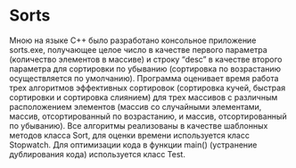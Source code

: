 # Sorts
Мною на языке C++ было разработано консольное приложение sorts.exe, получающее целое число в качестве первого параметра (количество элементов в массиве) и строку “desc” в качестве второго параметра для сортировки по убыванию (сортировка по возрастанию осуществляется по умолчанию). Программа оценивает время работа трех алгоритмов эффективных сортировок (сортировка кучей, быстрая сортировки и сортировка слиянием) для трех массивов с различным расположением элементов (массив со случайными элементами, массив, отсортированный по возрастанию, и массив, отсортированный по убыванию). Все алгоритмы реализованы в качестве шаблонных методов класса Sort, для оценки времени используется класс Stopwatch. Для оптимизации кода в функции main() (устранение дублирования кода) используется класс Test.
